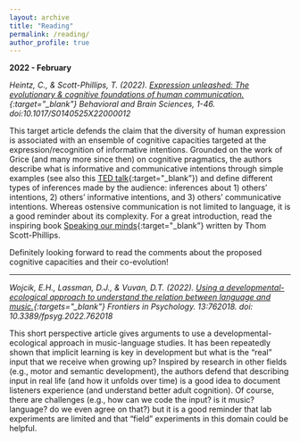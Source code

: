 ```yaml
---
layout: archive
title: "Reading"
permalink: /reading/
author_profile: true
---
```


**2022 - February**

*Heintz, C., & Scott-Phillips, T. (2022). [Expression unleashed: The evolutionary & cognitive foundations of human communication.](https://pubmed.ncbi.nlm.nih.gov/34983701/){:target="_blank"} Behavioral and Brain Sciences, 1-46. doi:10.1017/S0140525X22000012*

This target article defends the claim that the diversity of human expression is associated with an ensemble of cognitive capacities targeted at the expression/recognition of informative intentions. Grounded on the work of Grice (and many more since then) on cognitive pragmatics, the authors describe what is informative and communicative intentions through simple examples (see also this [TED talk](https://www.ted.com/talks/thom_scott_phillips_how_communication_makes_us_human){:target="_blank”}) and define different types of inferences made by the audience: inferences about 1) others’ intentions, 2) others’ informative intentions, and 3) others’ communicative intentions. Whereas ostensive communication is not limited to language, it is a good reminder about its complexity. For a great introduction, read the inspiring book [Speaking our minds](https://thomscottphillips.com/book/){:target="_blank”} written by Thom Scott-Phillips.

Definitely looking forward to read the comments about the proposed cognitive capacities and their co-evolution!

***

*Wojcik, E.H., Lassman, D.J., & Vuvan, D.T. (2022). [Using a developmental-ecological approach to understand the relation between language and music.](https://www.frontiersin.org/articles/10.3389/fpsyg.2022.762018/full){:targets="_blank"} Frontiers in Psychology. 13:762018. doi: 10.3389/fpsyg.2022.762018* 

This short perspective article gives arguments to use a developmental-ecological approach in music-language studies. It has been repeatedly shown that implicit learning is key in development but what is the “real” input that we receive when growing up? Inspired by research in other fields (e.g., motor and semantic development), the authors defend that describing input in real life (and how it unfolds over time) is a good idea to document listeners experience (and understand better adult cognition). Of course, there are challenges (e.g., how can we code the input? is it music? language? do we even agree on that?) but it is a good reminder that lab experiments are limited and that “field” experiments in this domain could be helpful.
